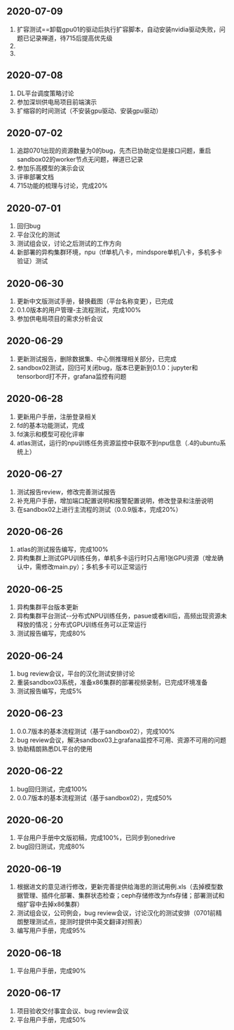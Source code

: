 ## 2020-07-09
1. 扩容测试==卸载gpu01的驱动后执行扩容脚本，自动安装nvidia驱动失败，问题已记录禅道，待715后提高优先级
2. 
3. 


## 2020-07-08
1. DL平台调度策略讨论
2. 参加深圳供电局项目前端演示
3. 扩缩容的时间测试（不安装gpu驱动、安装gpu驱动）


## 2020-07-02
1. 追踪0701出现的资源数量为0的bug，先杰已协助定位是接口问题，重启sandbox02的worker节点无问题，禅道已记录
2. 参加乐高模型的演示会议
3. 评审部署文档
4. 715功能的梳理与讨论，完成20%


## 2020-07-01
1. 回归bug
2. 平台汉化的测试
3. 测试组会议，讨论之后测试的工作方向
4. 新部署的异构集群环境，npu（tf单机八卡，mindspore单机八卡，多机多卡验证）测试


## 2020-06-30
1. 更新中文版测试手册，替换截图（平台名称变更），已完成
2. 0.1.0版本的用户管理-主流程测试，完成100%
3. 参加供电局项目的需求分析会议


## 2020-06-29
1. 更新测试报告，删除数据集、中心侧推理相关部分，已完成
2. sandbox02测试，回归可关闭bug，版本已更新到0.1.0：jupyter和tensorbord打不开，grafana监控有问题


## 2020-06-28
1. 更新用户手册，注册登录相关
2. fd的基本功能测试，完成
3. fd演示和模型可视化评审
4. atlas测试，运行的npu训练任务资源监控中获取不到npu信息（.4的ubuntu系统上）


## 2020-06-27
1. 测试报告review，修改完善测试报告
2. 补充用户手册，增加端口配置说明和报警配置说明，修改登录和注册说明
3. 在sandbox02上进行主流程的测试（0.0.9版本，完成20%）


## 2020-06-26
1. atlas的测试报告编写，完成100%
2. 异构集群上测试GPU训练任务，单机多卡运行时只占用1张GPU资源（增龙确认中，需修改main.py）；多机多卡可以正常运行


## 2020-06-25
1. 异构集群平台版本更新
2. 异构集群平台测试--分布式NPU训练任务，pasue或者kill后，高频出现资源未释放的情况；分布式GPU训练任务可以正常运行
3. 测试报告编写，完成80%


## 2020-06-24
1. bug review会议，平台的汉化测试安排讨论
2. 重装sandbox03系统，准备x86集群的部署视频录制，已完成环境准备
3. 测试报告编写，完成5%


## 2020-06-23
1. 0.0.7版本的基本流程测试（基于sandbox02），完成100%
2. bug review会议，解决sandbox03上grafana监控不可用、资源不可用的问题
3. 协助精朗熟悉DL平台的使用


## 2020-06-22
1. bug回归测试，完成100%
2. 0.0.7版本的基本流程测试（基于sandbox02），完成50%


## 2020-06-20
1. 平台用户手册中文版初稿，完成100%，已同步到onedrive
2. bug回归测试，完成80%


## 2020-06-19
1. 根据进文的意见进行修改，更新完善提供给海思的测试用例.xls（去掉模型数据管理、插件化部署、集群状态检查；ceph存储修改为nfs存储；部署测试和缩扩容中去掉x86集群）
2. 测试组会议，公司例会，bug review会议，讨论汉化的测试安排（0701前精朗整理测试点，提测时提供中英文翻译对照表）
3. 编写用户手册，完成95%


## 2020-06-18
1. 平台用户手册，完成90%


## 2020-06-17
1. 项目验收交付事宜会议、bug review会议
2. 平台用户手册，完成50%
